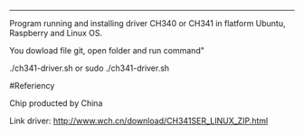 -------
Program running and installing driver CH340 or CH341 in flatform Ubuntu, Raspberry and Linux OS.


You dowload file git, open folder and run command"

./ch341-driver.sh or sudo ./ch341-driver.sh



#Referiency

Chip producted by China

Link driver: 
http://www.wch.cn/download/CH341SER_LINUX_ZIP.html
